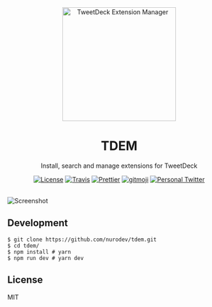 <div align='center'>

  <a href='https://github.com/nurodev/tdem/releases'>
    <img alt='TweetDeck Extension Manager' width='256px' src='./assets/icon-1024.png' />
  </a>

  <h1> TDEM </h1>
  <p> Install, search and manage extensions for TweetDeck </p>

  [![License](https://img.shields.io/badge/license-mit-blue.svg?longCache=true&style=for-the-badge)](http://www.gnu.org/licenses/) 
  [![Travis](https://img.shields.io/travis/NuroDev/TDEM/parcel.svg?style=for-the-badge)](https://travis-ci.org/NuroDev/TDEM) 
  [![Prettier](https://img.shields.io/badge/code--style-%20prettier-c596c7.svg?longCache=true&style=for-the-badge)](https://prettier.io/) 
  [![gitmoji](https://img.shields.io/badge/gitmoji-%20%F0%9F%98%9C%20%F0%9F%98%8D-FFDD67.svg?longCache=true&style=for-the-badge)](https://gitmoji.carloscuesta.me/) 
  [![Personal Twitter](https://img.shields.io/badge/-@nurodev-03A9F4.svg?logo=twitter&logoColor=white&longCache=true&style=for-the-badge)](https://twitter.com/nurodev)

  <br />
</div>

<img alt='Screenshot' src='./assets/screenshot.png' />

## Development

```shell
$ git clone https://github.com/nurodev/tdem.git
$ cd tdem/
$ npm install # yarn
$ npm run dev # yarn dev
```

## License

MIT
